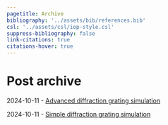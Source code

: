 ```yaml
---
pagetitle: Archive
bibliography: '../assets/bib/references.bib'
csl: '../assets/csl/iop-style.csl'
suppress-bibliography: false
link-citations: true
citations-hover: true
---
```


# Post archive

2024-10-11 - [Advanced diffraction grating simulation](/p/advanced-diffraction-sim.html)

2024-10-11 - [Simple diffraction grating simulation](/p/simple-diffraction-sim.html)
